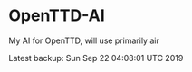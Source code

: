 # OpenTTD-AI
My AI for OpenTTD, will use primarily air

Latest backup: Sun Sep 22 04:08:01 UTC 2019
